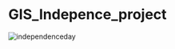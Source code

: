 # GIS_Indepence_project

![independenceday](https://user-images.githubusercontent.com/17044000/44108278-8ae1e5ac-a017-11e8-80b7-54b744a4d4b7.PNG)
